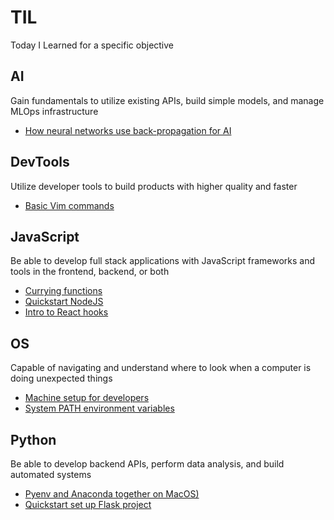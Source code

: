 # TIL
Today I Learned for a specific objective
## AI
Gain fundamentals to utilize existing APIs, build simple models, and manage MLOps infrastructure 
- [How neural networks use back-propagation for AI](https://github.com/linnalihe/til/blob/main/tech/AI/how-neural-networks-use-back-propogation-for-ai.md)

## DevTools
Utilize developer tools to build products with higher quality and faster
- [Basic Vim commands](https://github.com/linnalihe/til/blob/main/tech/DevTools/basic-vim-commands.md)

## JavaScript
Be able to develop full stack applications with JavaScript frameworks and tools in the frontend, backend, or both
- [Currying functions](https://github.com/linnalihe/til/blob/main/tech/JavaScript/currying-functions.md)
- [Quickstart NodeJS](https://github.com/linnalihe/til/blob/main/tech/JavaScript/quickstart-nodejs.md)
- [Intro to React hooks](https://github.com/linnalihe/til/blob/main/tech/JavaScript/intro-to-react-hooks.md)

## OS
Capable of navigating and understand where to look when a computer is doing unexpected things
- [Machine setup for developers](https://github.com/linnalihe/til/blob/main/tech/machine-setup-for-developers.md)
- [System PATH environment variables](https://github.com/linnalihe/til/blob/main/ssystem-path-environment-variables.md)

## Python
Be able to develop backend APIs, perform data analysis, and build automated systems
- [Pyenv and Anaconda together on MacOS)](https://github.com/linnalihe/til/blob/main/tech/Python/pyenv-and-anaconda-together-on-macos.md)
- [Quickstart set up Flask project](https://github.com/linnalihe/til/blob/main/tech/quickstart-flask.md)